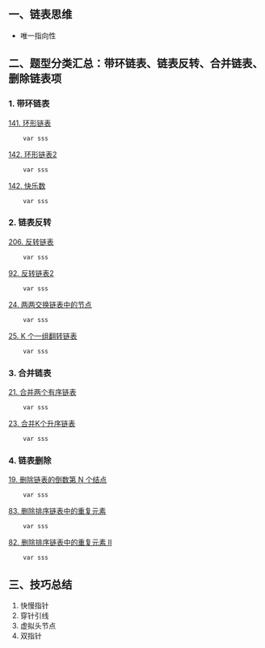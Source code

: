 ## 一、链表思维
* 唯一指向性

## 二、题型分类汇总：带环链表、链表反转、合并链表、删除链表项
### 1. 带环链表
[141. 环形链表](https://leetcode-cn.com/problems/linked-list-cycle/)
``` 
    var sss
```
[142. 环形链表2](https://leetcode-cn.com/problems/linked-list-cycle-ii/)
``` 
    var sss
```
[142. 快乐数](https://leetcode-cn.com/problems/happy-number/)
``` 
    var sss
```
### 2. 链表反转 
[206. 反转链表](https://leetcode-cn.com/problems/reverse-linked-list/)
``` 
    var sss
```
[92. 反转链表2](https://leetcode-cn.com/problems/reverse-linked-list-ii/)
``` 
    var sss
```
[24. 两两交换链表中的节点](https://leetcode-cn.com/problems/swap-nodes-in-pairs/)
``` 
    var sss
```
[25. K 个一组翻转链表](https://leetcode-cn.com/problems/reverse-nodes-in-k-group/)
``` 
    var sss
```

### 3. 合并链表
[21. 合并两个有序链表](https://leetcode-cn.com/problems/merge-two-sorted-lists/)
``` 
    var sss
```
[23. 合并K个升序链表](https://leetcode-cn.com/problems/merge-k-sorted-lists/)
``` 
    var sss
```
### 4. 链表删除
[19. 删除链表的倒数第 N 个结点](https://leetcode-cn.com/problems/remove-nth-node-from-end-of-list/)
``` 
    var sss
```
[83. 删除排序链表中的重复元素](https://leetcode-cn.com/problems/remove-duplicates-from-sorted-list/)
``` 
    var sss
```
[82. 删除排序链表中的重复元素 II](https://leetcode-cn.com/problems/remove-duplicates-from-sorted-list-ii/)
``` 
    var sss
```


  
## 三、技巧总结
1.  快慢指针
2.  穿针引线
3.  虚拟头节点
4.  双指针

